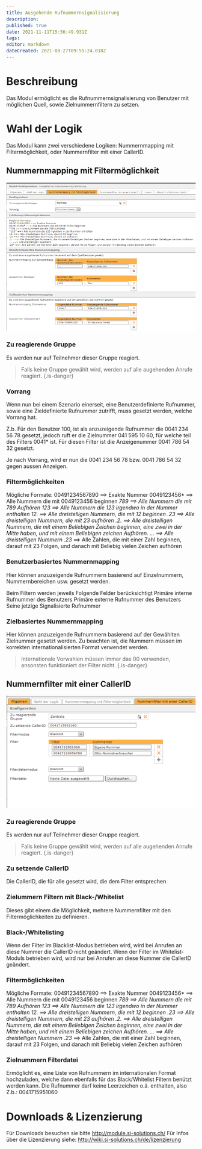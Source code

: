 ```yaml
---
title: Ausgehende Rufnummernsignalisierung
description: 
published: true
date: 2021-11-11T15:56:49.931Z
tags: 
editor: markdown
dateCreated: 2021-08-27T09:55:24.018Z
---
```


# Beschreibung
Das Modul ermöglicht es die Rufnummernsignalisierung von Benutzer mit möglichen Quell, sowie Zielnummernfiltern zu setzen.

# Wahl der Logik
Das Modul kann zwei verschiedene Logiken: Nummernmapping mit Filtermöglichkeit, oder Nummernfilter mit einer CallerID.

## Nummernmapping mit Filtermöglichkeit

![1.PNG](/uploads/zielabhaengige-rufnummernsignalisierung/1.PNG)

### Zu reagierende Gruppe
Es werden nur auf Teilnehmer dieser Gruppe reagiert.

> Falls keine Gruppe gewählt wird, werden auf alle augehenden Anrufe reagiert.
{.is-danger}

### Vorrang
Wenn nun bei einem Szenario einerseit, eine Benutzerdefinierte Rufnummer, sowie eine Zieldefinierte Rufnummer zutrifft, muss gesetzt werden, welche Vorrang hat.

Z.b.
Für den Benutzer 100, ist als anzuzeigende Rufnummer die 0041 234 56 78 gesetzt, jedoch ruft er die Zielnummer 041 595 10 60, für welche teil des Filters 0041* ist. Für diesen Filter ist die Anzeigenummer 0041 786 54 32 gesetzt.

Je nach Vorrang, wird er nun die 0041 234 56 78 bzw. 0041 786 54 32 gegen aussen Anzeigen.

### Filtermöglichkeiten
Mögliche Formate:
00491234567890 ==> Exakte Nummer
0049123456* ==> Alle Nummern die mit 0049123456 beginnen
*789 ==> Alle Nummern die mit 789 Aufhören
*123* ==> Alle Nummern die 123 irgendwo in der Nummer enthalten
12. ==> Alle dreistelligen Nummern, die mit 12 beginnen
.23 ==> Alle dreistelligen Nummern, die mit 23 aufhören
.2. ==> Alle dreistelligen Nummern, die mit einem Beliebigen Zeichen beginnen, eine zwei in der Mitte haben, und mit einem Beliebigen zeichen Aufhören.
... ==> Alle dreistelligen Nummern
.23* ==> Alle Zahlen, die mit einer Zahl beginnen, darauf mit 23 Folgen, und danach mit Beliebig vielen Zeichen aufhören 

### Benutzerbasiertes Nummernmapping
Hier können anzuzeigende Rufnummern basierend auf Einzelnummern, Nummernbereichen usw. gesetzt werden.

Beim Filtern werden jeweils Folgende Felder berücksichtigt
Primäre interne Rufnummer des Benutzers
Primäre externe Rufnummer des Benutzers
Seine jetzige Signalisierte Rufnummer

### Zielbasiertes Nummernmapping
Hier können anzuzeigende Rufnummern basierend auf der Gewählten Zielnummer gesetzt werden.
Zu beachten ist, die Nummern müssen im korrekten internationalisierten Format verwendet werden.
> Internationale Vorwahlen müssen immer das 00 verwenden, ansonsten funktioniert der Filter nicht.
{.is-danger}

## Nummernfilter mit einer CallerID
![2.png](/uploads/zielabhaengige-rufnummernsignalisierung/2.png)

### Zu reagierende Gruppe
Es werden nur auf Teilnehmer dieser Gruppe reagiert.

> Falls keine Gruppe gewählt wird, werden auf alle augehenden Anrufe reagiert.
{.is-danger}

### Zu setzende CallerID
Die CallerID, die für alle gesetzt wird, die dem Filter entsprechen

### Zielummern Filtern mit Black-/Whitelist
Dieses gibt einem die Möglichkeit, mehrere Nummernfilter mit den Filtermöglichkeiten zu definieren.

### Black-/Whitelisting
Wenn der Filter im Blacklist-Modus betrieben wird, wird bei Anrufen an diese Nummer die CallerID nicht geändert.
Wenn der Filter im Whitelist-Moduls betrieben wird, wird nur bei Anrufen an diese Nummer die CallerID geändert.

### Filtermöglichkeiten
Mögliche Formate:
00491234567890 ==> Exakte Nummer
0049123456* ==> Alle Nummern die mit 0049123456 beginnen
*789 ==> Alle Nummern die mit 789 Aufhören
*123* ==> Alle Nummern die 123 irgendwo in der Nummer enthalten
12. ==> Alle dreistelligen Nummern, die mit 12 beginnen
.23 ==> Alle dreistelligen Nummern, die mit 23 aufhören
.2. ==> Alle dreistelligen Nummern, die mit einem Beliebigen Zeichen beginnen, eine zwei in der Mitte haben, und mit einem Beliebigen zeichen Aufhören.
... ==> Alle dreistelligen Nummern
.23* ==> Alle Zahlen, die mit einer Zahl beginnen, darauf mit 23 Folgen, und danach mit Beliebig vielen Zeichen aufhören 

### Zielnummern Filterdatei
Ermöglicht es, eine Liste von Rufnummern im internationalen Format hochzuladen, welche dann ebenfalls für das Black/Whitelist Filtern benützt werden kann.
Die Rufnummer darf keine Leerzeichen o.ä. enthalten, also Z.b.: 0041715951060

# Downloads & Lizenzierung
Für Downloads besuchen sie bitte http://module.si-solutions.ch/
Für Infos über die Lizenzierung siehe: http://wiki.si-solutions.ch/de/lizenzierung